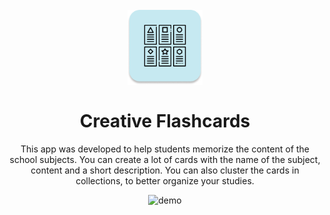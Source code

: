 <h1 align="center">
<br>
  <img src="https://github.com/marialauras/creative-flashcards/blob/master/assets/icon-app.png" alt="YOUR_PROJECT_NAME" width="120">
<br>
<br>
Creative Flashcards
</h1>

<p align="center">This app was developed to help students memorize the content of the school subjects. You can create a lot of cards with the name of the subject, content and a short description. You can also cluster the cards in collections, to better organize your studies. </p>



[//]: # (Add your gifs/images here:)
<div align="center">
  <img src="https://github.com/marialauras/creative-flashcards/blob/master/assets/my-app.gif" alt="demo" height="525"
</div>

<div align="left>
## Features
[//]: # (Add the features of your project here:)
This app features all the latest tools and practices in mobile development!

- ⏩ **Flutter** — A open-source UI software development kit created by Google. 

</div>


